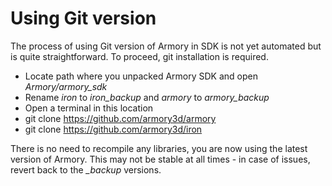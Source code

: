 # Using Git version

The process of using Git version of Armory in SDK is not yet automated but is quite straightforward. To proceed, git installation is required.

- Locate path where you unpacked Armory SDK and open *Armory/armory_sdk*
- Rename *iron* to *iron_backup* and *armory* to *armory_backup*
- Open a terminal in this location
- git clone https://github.com/armory3d/armory
- git clone https://github.com/armory3d/iron

There is no need to recompile any libraries, you are now using the latest version of Armory. This may not be stable at all times - in case of issues, revert back to the *_backup* versions.
